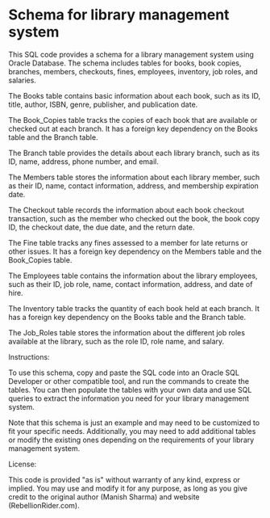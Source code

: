 # Schema for library management system
This SQL code provides a schema for a library management system using Oracle Database. The schema includes tables for books, book copies, branches, members, checkouts, fines, employees, inventory, job roles, and salaries.

The Books table contains basic information about each book, such as its ID, title, author, ISBN, genre, publisher, and publication date.

The Book_Copies table tracks the copies of each book that are available or checked out at each branch. It has a foreign key dependency on the Books table and the Branch table.

The Branch table provides the details about each library branch, such as its ID, name, address, phone number, and email.

The Members table stores the information about each library member, such as their ID, name, contact information, address, and membership expiration date.

The Checkout table records the information about each book checkout transaction, such as the member who checked out the book, the book copy ID, the checkout date, the due date, and the return date.

The Fine table tracks any fines assessed to a member for late returns or other issues. It has a foreign key dependency on the Members table and the Book_Copies table.

The Employees table contains the information about the library employees, such as their ID, job role, name, contact information, address, and date of hire.

The Inventory table tracks the quantity of each book held at each branch. It has a foreign key dependency on the Books table and the Branch table.

The Job_Roles table stores the information about the different job roles available at the library, such as the role ID, role name, and salary.

Instructions:

To use this schema, copy and paste the SQL code into an Oracle SQL Developer or other compatible tool, and run the commands to create the tables. You can then populate the tables with your own data and use SQL queries to extract the information you need for your library management system.

Note that this schema is just an example and may need to be customized to fit your specific needs. Additionally, you may need to add additional tables or modify the existing ones depending on the requirements of your library management system.

License:

This code is provided "as is" without warranty of any kind, express or implied. You may use and modify it for any purpose, as long as you give credit to the original author (Manish Sharma) and website (RebellionRider.com).
